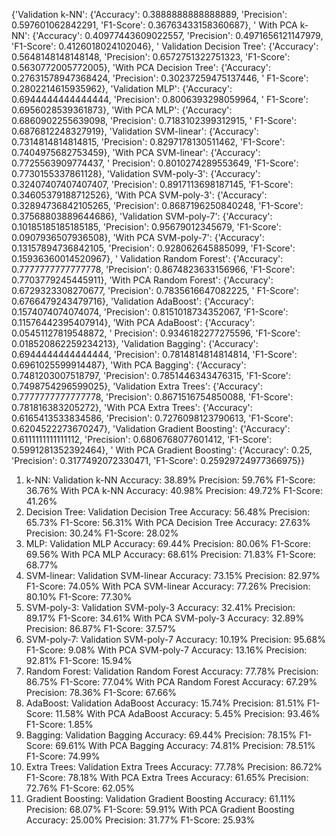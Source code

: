 {'Validation k-NN': {'Accuracy': 0.3888888888888889, 'Precision': 0.597601062842291, 'F1-Score': 0.36763433158360687}, '
With PCA k-NN': {'Accuracy': 0.40977443609022557, 'Precision': 0.4971656121147979, 'F1-Score': 0.4126018024102046}, '
Validation Decision Tree': {'Accuracy': 0.5648148148148148, 'Precision': 0.6572751322751323, 'F1-Score':
0.5630772005772005}, 'With PCA Decision Tree': {'Accuracy': 0.27631578947368424, 'Precision': 0.30237259475137446, '
F1-Score': 0.2802214615935962}, 'Validation MLP': {'Accuracy': 0.6944444444444444, 'Precision': 0.8006393298059964, '
F1-Score': 0.6956028539361873}, 'With PCA MLP': {'Accuracy': 0.6860902255639098, 'Precision': 0.7183102399312915, '
F1-Score': 0.6876812248327919}, 'Validation SVM-linear': {'Accuracy': 0.7314814814814815, 'Precision':
0.8297178130511462, 'F1-Score': 0.7404975682753459}, 'With PCA SVM-linear': {'Accuracy': 0.7725563909774437, '
Precision': 0.8010274289553649, 'F1-Score': 0.7730155337861128}, 'Validation SVM-poly-3': {'Accuracy':
0.32407407407407407, 'Precision': 0.8917113698187145, 'F1-Score': 0.34605379188712526}, 'With PCA SVM-poly-3':
{'Accuracy': 0.32894736842105265, 'Precision': 0.8687196250840248, 'F1-Score': 0.37568803889644686}, 'Validation
SVM-poly-7': {'Accuracy': 0.10185185185185185, 'Precision': 0.95679012345679, 'F1-Score': 0.0907936507936508}, 'With PCA
SVM-poly-7': {'Accuracy': 0.13157894736842105, 'Precision': 0.928062645885099, 'F1-Score': 0.15936360014520967}, '
Validation Random Forest': {'Accuracy': 0.7777777777777778, 'Precision': 0.8674823633156966, 'F1-Score':
0.7703779245445911}, 'With PCA Random Forest': {'Accuracy': 0.6729323308270677, 'Precision': 0.7835616647082225, '
F1-Score': 0.6766479243479716}, 'Validation AdaBoost': {'Accuracy': 0.1574074074074074, 'Precision':
0.8151018734352067, 'F1-Score': 0.11576442395407914}, 'With PCA AdaBoost': {'Accuracy': 0.05451127819548872, '
Precision': 0.9346182277275596, 'F1-Score': 0.018520862259234213}, 'Validation Bagging': {'Accuracy':
0.6944444444444444, 'Precision': 0.7814814814814814, 'F1-Score': 0.6961025599914487}, 'With PCA Bagging': {'Accuracy':
0.7481203007518797, 'Precision': 0.7851446343476315, 'F1-Score': 0.7498754296599025}, 'Validation Extra Trees':
{'Accuracy': 0.7777777777777778, 'Precision': 0.8671516754850088, 'F1-Score': 0.781816383205272}, 'With PCA Extra
Trees': {'Accuracy': 0.6165413533834586, 'Precision': 0.7276098123790613, 'F1-Score': 0.6204522273670247}, 'Validation
Gradient Boosting': {'Accuracy': 0.6111111111111112, 'Precision': 0.6806768077601412, 'F1-Score': 0.5991281352392464}, '
With PCA Gradient Boosting': {'Accuracy': 0.25, 'Precision': 0.3177492072330471, 'F1-Score': 0.25929724977366975}}


1. k-NN:
   Validation k-NN
   Accuracy: 38.89%
   Precision: 59.76%
   F1-Score: 36.76%
   With PCA k-NN
   Accuracy: 40.98%
   Precision: 49.72%
   F1-Score: 41.26%
2. Decision Tree:
   Validation Decision Tree
   Accuracy: 56.48%
   Precision: 65.73%
   F1-Score: 56.31%
   With PCA Decision Tree
   Accuracy: 27.63%
   Precision: 30.24%
   F1-Score: 28.02%
3. MLP:
   Validation MLP
   Accuracy: 69.44%
   Precision: 80.06%
   F1-Score: 69.56%
   With PCA MLP
   Accuracy: 68.61%
   Precision: 71.83%
   F1-Score: 68.77%
4. SVM-linear:
   Validation SVM-linear
   Accuracy: 73.15%
   Precision: 82.97%
   F1-Score: 74.05%
   With PCA SVM-linear
   Accuracy: 77.26%
   Precision: 80.10%
   F1-Score: 77.30%
5. SVM-poly-3:
   Validation SVM-poly-3
   Accuracy: 32.41%
   Precision: 89.17%
   F1-Score: 34.61%
   With PCA SVM-poly-3
   Accuracy: 32.89%
   Precision: 86.87%
   F1-Score: 37.57%
6. SVM-poly-7:
   Validation SVM-poly-7
   Accuracy: 10.19%
   Precision: 95.68%
   F1-Score: 9.08%
   With PCA SVM-poly-7
   Accuracy: 13.16%
   Precision: 92.81%
   F1-Score: 15.94%
7. Random Forest:
   Validation Random Forest
   Accuracy: 77.78%
   Precision: 86.75%
   F1-Score: 77.04%
   With PCA Random Forest
   Accuracy: 67.29%
   Precision: 78.36%
   F1-Score: 67.66%
8. AdaBoost:
   Validation AdaBoost
   Accuracy: 15.74%
   Precision: 81.51%
   F1-Score: 11.58%
   With PCA AdaBoost
   Accuracy: 5.45%
   Precision: 93.46%
   F1-Score: 1.85%
9. Bagging:
   Validation Bagging
   Accuracy: 69.44%
   Precision: 78.15%
   F1-Score: 69.61%
   With PCA Bagging
   Accuracy: 74.81%
   Precision: 78.51%
   F1-Score: 74.99%
10. Extra Trees:
    Validation Extra Trees
    Accuracy: 77.78%
    Precision: 86.72%
    F1-Score: 78.18%
    With PCA Extra Trees
    Accuracy: 61.65%
    Precision: 72.76%
    F1-Score: 62.05%
11. Gradient Boosting:
    Validation Gradient Boosting
    Accuracy: 61.11%
    Precision: 68.07%
    F1-Score: 59.91%
    With PCA Gradient Boosting
    Accuracy: 25.00%
    Precision: 31.77%
    F1-Score: 25.93%

